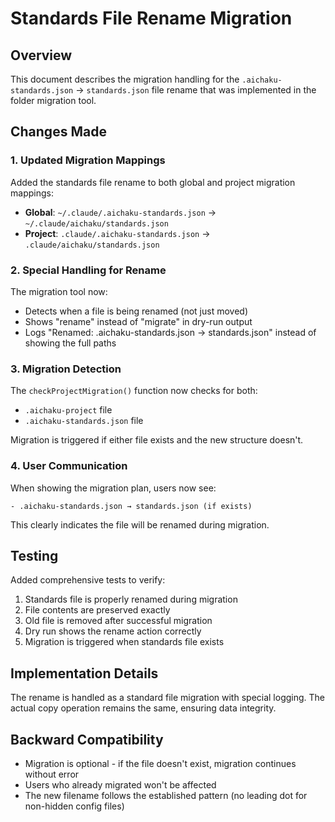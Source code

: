 # Standards File Rename Migration

## Overview

This document describes the migration handling for the `.aichaku-standards.json` → `standards.json` file rename that was
implemented in the folder migration tool.

## Changes Made

### 1. Updated Migration Mappings

Added the standards file rename to both global and project migration mappings:

- **Global**: `~/.claude/.aichaku-standards.json` → `~/.claude/aichaku/standards.json`
- **Project**: `.claude/.aichaku-standards.json` → `.claude/aichaku/standards.json`

### 2. Special Handling for Rename

The migration tool now:

- Detects when a file is being renamed (not just moved)
- Shows "rename" instead of "migrate" in dry-run output
- Logs "Renamed: .aichaku-standards.json -> standards.json" instead of showing the full paths

### 3. Migration Detection

The `checkProjectMigration()` function now checks for both:

- `.aichaku-project` file
- `.aichaku-standards.json` file

Migration is triggered if either file exists and the new structure doesn't.

### 4. User Communication

When showing the migration plan, users now see:

```
- .aichaku-standards.json → standards.json (if exists)
```

This clearly indicates the file will be renamed during migration.

## Testing

Added comprehensive tests to verify:

1. Standards file is properly renamed during migration
2. File contents are preserved exactly
3. Old file is removed after successful migration
4. Dry run shows the rename action correctly
5. Migration is triggered when standards file exists

## Implementation Details

The rename is handled as a standard file migration with special logging. The actual copy operation remains the same,
ensuring data integrity.

## Backward Compatibility

- Migration is optional - if the file doesn't exist, migration continues without error
- Users who already migrated won't be affected
- The new filename follows the established pattern (no leading dot for non-hidden config files)
